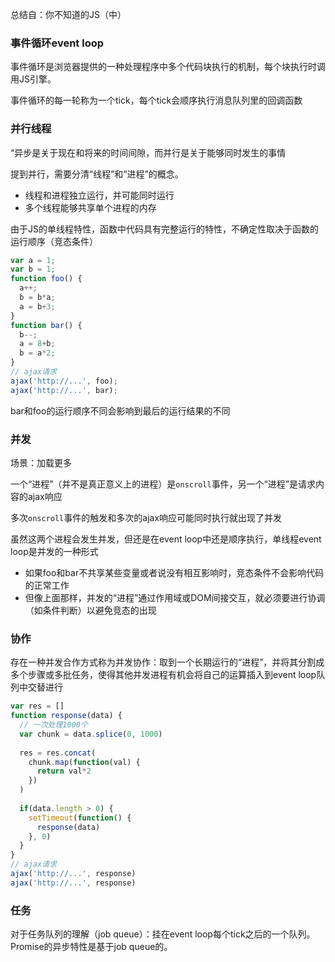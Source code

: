 总结自：你不知道的JS（中）

### 事件循环event loop
事件循环是浏览器提供的一种处理程序中多个代码块执行的机制，每个块执行时调用JS引擎。

事件循环的每一轮称为一个tick，每个tick会顺序执行消息队列里的回调函数

### 并行线程
“异步是关于现在和将来的时间间隙，而并行是关于能够同时发生的事情

提到并行，需要分清“线程”和“进程”的概念。
- 线程和进程独立运行，并可能同时运行
- 多个线程能够共享单个进程的内存

由于JS的单线程特性，函数中代码具有完整运行的特性，不确定性取决于函数的运行顺序（竞态条件）
```js
var a = 1;
var b = 1;
function foo() {
  a++;
  b = b*a;
  a = b+3;
}
function bar() {
  b--;
  a = 8+b;
  b = a*2;
}
// ajax请求
ajax('http://...', foo);
ajax('http://...', bar);
```
bar和foo的运行顺序不同会影响到最后的运行结果的不同

### 并发
场景：加载更多

一个“进程”（并不是真正意义上的进程）是`onscroll`事件，另一个“进程”是请求内容的ajax响应

多次`onscroll`事件的触发和多次的ajax响应可能同时执行就出现了并发

虽然这两个进程会发生并发，但还是在event loop中还是顺序执行，单线程event loop是并发的一种形式

- 如果foo和bar不共享某些变量或者说没有相互影响时，竞态条件不会影响代码的正常工作
- 但像上面那样，并发的“进程”通过作用域或DOM间接交互，就必须要进行协调（如条件判断）以避免竞态的出现

### 协作
存在一种并发合作方式称为并发协作：取到一个长期运行的“进程”，并将其分割成多个步骤或多批任务，使得其他并发进程有机会将自己的运算插入到event loop队列中交替进行

```js
var res = []
function response(data) {
  // 一次处理1000个
  var chunk = data.splice(0, 1000)
  
  res = res.concat(
    chunk.map(function(val) {
      return val*2
    })
  )
  
  if(data.length > 0) {
    setTimeout(function() {
      response(data)
    }, 0)
  }
}
// ajax请求
ajax('http://...', response)
ajax('http://...', response)
```

### 任务
对于任务队列的理解（job queue）：挂在event loop每个tick之后的一个队列。  
Promise的异步特性是基于job queue的。
